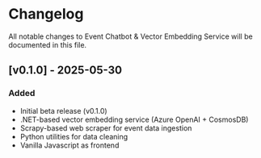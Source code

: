 # Changelog

All notable changes to Event Chatbot & Vector Embedding Service will be documented in this file.

## [v0.1.0] - 2025-05-30

### Added
- Initial beta release (v0.1.0)
- .NET-based vector embedding service (Azure OpenAI + CosmosDB)
- Scrapy-based web scraper for event data ingestion
- Python utilities for data cleaning
- Vanilla Javascript as frontend